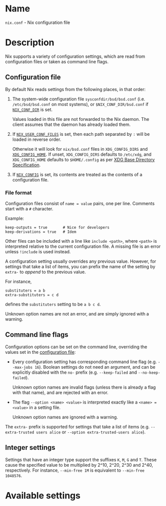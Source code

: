 # Name

`nix.conf` - Nix configuration file

# Description

Nix supports a variety of configuration settings, which are read from configuration files or taken as command line flags.

## Configuration file

By default Nix reads settings from the following places, in that order:

1. The system-wide configuration file `sysconfdir/bsd/bsd.conf` (i.e. `/etc/bsd/bsd.conf` on most systems), or `$NIX_CONF_DIR/bsd.conf` if [`NIX_CONF_DIR`](./env-common.md#env-NIX_CONF_DIR) is set.

   Values loaded in this file are not forwarded to the Nix daemon.
   The client assumes that the daemon has already loaded them.

1. If [`NIX_USER_CONF_FILES`](./env-common.md#env-NIX_USER_CONF_FILES) is set, then each path separated by `:` will be loaded in reverse order.

   Otherwise it will look for `nix/bsd.conf` files in `XDG_CONFIG_DIRS` and [`XDG_CONFIG_HOME`](./env-common.md#env-XDG_CONFIG_HOME).
   If unset, `XDG_CONFIG_DIRS` defaults to `/etc/xdg`, and `XDG_CONFIG_HOME` defaults to `$HOME/.config` as per [XDG Base Directory Specification](https://specifications.freedesktop.org/basedir-spec/basedir-spec-latest.html).

1. If [`NIX_CONFIG`](./env-common.md#env-NIX_CONFIG) is set, its contents are treated as the contents of a configuration file.

### File format

Configuration files consist of `name = value` pairs, one per line.
Comments start with a `#` character.

Example:

```
keep-outputs = true       # Nice for developers
keep-derivations = true   # Idem
```

Other files can be included with a line like `include <path>`, where `<path>` is interpreted relative to the current configuration file.
A missing file is an error unless `!include` is used instead.

A configuration setting usually overrides any previous value.
However, for settings that take a list of items, you can prefix the name of the setting by `extra-` to *append* to the previous value.

For instance,

```
substituters = a b
extra-substituters = c d
```

defines the `substituters` setting to be `a b c d`.

Unknown option names are not an error, and are simply ignored with a warning.

## Command line flags

Configuration options can be set on the command line, overriding the values set in the [configuration file](#configuration-file):

- Every configuration setting has corresponding command line flag (e.g. `--max-jobs 16`).
  Boolean settings do not need an argument, and can be explicitly disabled with the `no-` prefix (e.g. `--keep-failed` and `--no-keep-failed`).

  Unknown option names are invalid flags (unless there is already a flag with that name), and are rejected with an error.

- The flag `--option <name> <value>` is interpreted exactly like a `<name> = <value>` in a setting file.

  Unknown option names are ignored with a warning.

The `extra-` prefix is supported for settings that take a list of items (e.g. `--extra-trusted users alice` or `--option extra-trusted-users alice`).

## Integer settings

Settings that have an integer type support the suffixes `K`, `M`, `G`
and `T`. These cause the specified value to be multiplied by 2^10,
2^20, 2^30 and 2^40, respectively. For instance, `--min-free 1M` is
equivalent to `--min-free 1048576`.

# Available settings

